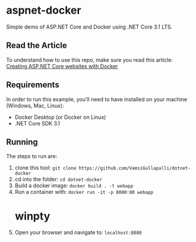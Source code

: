 # aspnet-docker
Simple demo of ASP.NET Core and Docker using .NET Core 3.1 LTS.

## Read the Article
To understand how to use this repo, make sure you read this article:   
[Creating ASP.NET Core websites with Docker](https://blog.hildenco.com/2020/10/how-to-create-aspnet-core-website-with.html)

## Requirements
In order to run this example, you'll need to have installed on your machine (Windows, Mac, Linux):
* Docker Desktop (or Docker on Linux)
* .NET Core SDK 3.1

## Running
The steps to run are:
1. clone this tool: `git clone https://github.com/VamsiGullapalli/dotnet-docker` 
2. cd into the folder: `cd dotnet-docker`
3. Build a docker image: `docker build . -t webapp`
4. Run a container with: `docker run -it -p 8080:80 webapp`
    # winpty 
5. Open your browser and navigate to: `localhost:8080`


